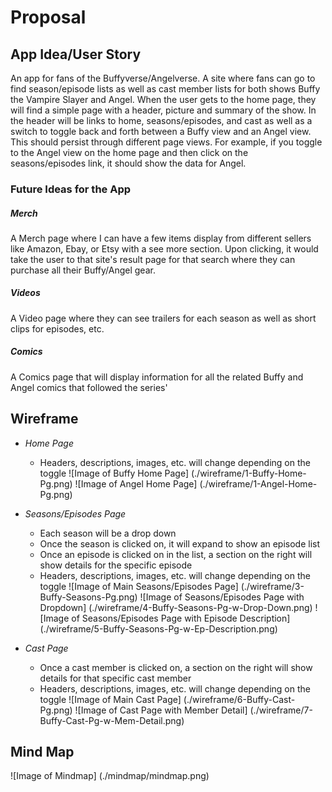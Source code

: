 # Proposal

## App Idea/User Story
An app for fans of the Buffyverse/Angelverse. A site where fans can go to find season/episode lists as well as cast member lists for both shows Buffy the Vampire Slayer and Angel. When the user gets to the home page, they will find a simple page with a header, picture and summary of the show. In the header will be links to home, seasons/episodes, and cast as well as a switch to toggle back and forth between a Buffy view and an Angel view. This should persist through different page views. For example, if you toggle to the Angel view on the home page and then click on the seasons/episodes link, it should show the data for Angel. 

### Future Ideas for the App
##### Merch
A Merch page where I can have a few items display from different sellers like Amazon, Ebay, or Etsy with a see more section. Upon clicking, it would take the user to that site's result page for that search where they can purchase all their Buffy/Angel gear.
##### Videos
A Video page where they can see trailers for each season as well as short clips for episodes, etc. 
##### Comics
A Comics page that will display information for all the related Buffy and Angel comics that followed the series'

## Wireframe
* *Home Page*
  * Headers, descriptions, images, etc. will change depending on the toggle
  ![Image of Buffy Home Page]
  (./wireframe/1-Buffy-Home-Pg.png)
  ![Image of Angel Home Page]
  (./wireframe/1-Angel-Home-Pg.png)

* *Seasons/Episodes Page*
  * Each season will be a drop down
  * Once the season is clicked on, it will expand to show an episode list
  * Once an episode is clicked on in the list, a section on the right will show details for the specific episode
  * Headers, descriptions, images, etc. will change depending on the toggle
  ![Image of Main Seasons/Episodes Page]
  (./wireframe/3-Buffy-Seasons-Pg.png)
  ![Image of Seasons/Episodes Page with Dropdown]
  (./wireframe/4-Buffy-Seasons-Pg-w-Drop-Down.png)
  ![Image of Seasons/Episodes Page with Episode Description]
  (./wireframe/5-Buffy-Seasons-Pg-w-Ep-Description.png)

* *Cast Page*
  * Once a cast member is clicked on, a section on the right will show details for that specific cast member
  * Headers, descriptions, images, etc. will change depending on the toggle
  ![Image of Main Cast Page]
  (./wireframe/6-Buffy-Cast-Pg.png)
  ![Image of Cast Page with Member Detail]
  (./wireframe/7-Buffy-Cast-Pg-w-Mem-Detail.png)

## Mind Map
![Image of Mindmap]
(./mindmap/mindmap.png)
